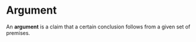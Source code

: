 # Argument
An **argument** is a claim that a certain conclusion follows from a given set of premises.
